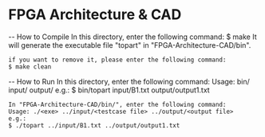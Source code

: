 # FPGA Architecture & CAD
--  How to Compile
    In this directory, enter the following command:
    $ make 
    It will generate the executable file "topart" in "FPGA-Architecture-CAD/bin".

    if you want to remove it, please enter the following command:
    $ make clean

--  How to Run
    In this directory, enter the following command:
    Usage: bin/<exe> input/<testcase file> output/<output file>
    e.g.:
    $ bin/topart input/B1.txt output/output1.txt 

    In "FPGA-Architecture-CAD/bin/", enter the following command:
    Usage: ./<exe> ../input/<testcase file> ../output/<output file>
    e.g.:
    $ ./topart ../input/B1.txt ../output/output1.txt